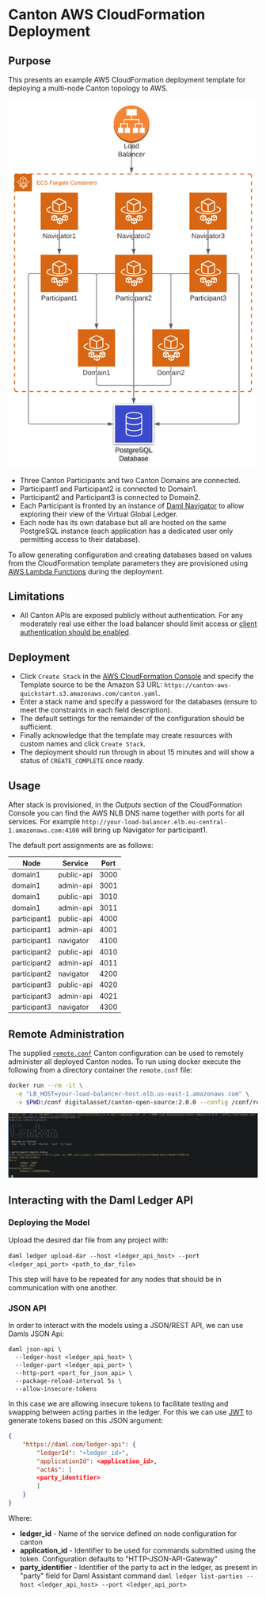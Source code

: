 # Canton AWS CloudFormation Deployment

## Purpose

This presents an example AWS CloudFormation deployment template for deploying a multi-node Canton topology to AWS.

[![Canton Deployment on AWS](images/canton-deployment-on-aws.svg)](https://lucid.app/lucidchart/6a3c1fb2-f58c-4d5d-bd0f-1b9153b60dd7/edit?beaconFlowId=4585C3F48181BDE0&page=0_0#)

 * Three Canton Participants and two Canton Domains are connected.
 * Participant1 and Participant2 is connected to Domain1.
 * Participant2 and Participant3 is connected to Domain2.
 * Each Participant is fronted by an instance of [Daml Navigator](https://docs.daml.com/tools/navigator/index.html) to allow exploring their view of the Virtual Global Ledger.
 * Each node has its own database but all are hosted on the same PostgreSQL instance (each application has a dedicated user only permitting access to their database).

To allow generating configuration and creating databases based on values from the CloudFormation template parameters they are provisioned using [AWS Lambda Functions](https://aws.amazon.com/lambda/) during the deployment.

## Limitations

 * All Canton APIs are exposed publicly without authentication.
   For any moderately real use either the load balancer should limit access or [client authentication should be enabled](https://www.canton.io/docs/stable/user-manual/usermanual/static_conf.html#api-configuration).


## Deployment

 * Click `Create Stack` in the [AWS CloudFormation Console](https://console.aws.amazon.com/cloudformation/home) and specify the Template source to be the Amazon S3 URL: `https://canton-aws-quickstart.s3.amazonaws.com/canton.yaml`.
 * Enter a stack name and specify a password for the databases (ensure to meet the constraints in each field description).
 * The default settings for the remainder of the configuration should be sufficient.
 * Finally acknowledge that the template may create resources with custom names and click `Create Stack`.
 * The deployment should run through in about 15 minutes and will show a status of `CREATE_COMPLETE` once ready.

## Usage

After stack is provisioned, in the _Outputs_ section of the CloudFormation Console you can find the AWS NLB DNS name together with ports for all services.
For example `http://your-load-balancer.elb.eu-central-1.amazonaws.com:4100` will bring up Navigator for participant1.

The default port assignments are as follows:

| Node | Service | Port |
|------|---------|------|
|domain1|public-api|3000|
|domain1|admin-api|3001|
|domain1|public-api|3010|
|domain1|admin-api|3011|
|participant1|public-api|4000|
|participant1|admin-api|4001|
|participant1|navigator|4100|
|participant2|public-api|4010|
|participant2|admin-api|4011|
|participant2|navigator|4200|
|participant3|public-api|4020|
|participant3|admin-api|4021|
|participant3|navigator|4300|


## Remote Administration

The supplied [`remote.conf`](./remote.conf) Canton configuration can be used to remotely administer all deployed Canton nodes.
To run using docker execute the following from a directory container the `remote.conf` file:

```sh
docker run --rm -it \
  -e "LB_HOST=your-load-balancer-host.elb.us-east-1.amazonaws.com" \
  -v $PWD:/conf digitalasset/canton-open-source:2.0.0 --config /conf/remote.conf
```

![Canton Remote Adminstration](images/canton-remote-administration.png)

## Interacting with the Daml Ledger API

### Deploying the Model

Upload the desired dar file from any project with:

`daml ledger upload-dar --host <ledger_api_host> --port <ledger_api_port> <path_to_dar_file>`

This step will have to be repeated for any nodes that should be in communication with one another.

### JSON API

In order to interact with the models using a JSON/REST API, we can use Damls JSON Api:

```
daml json-api \
  --ledger-host <ledger_api_host> \
  --ledger-port <ledger_api_port> \
  --http-port <port_for_json_api> \
  --package-reload-interval 5s \
  --allow-insecure-tokens
```

In this case we are allowing insecure tokens to facilitate testing and swapping between acting parties in the ledger. For this we can use [JWT](https://jwt.io/) to generate tokens based on this JSON argument:

```json
{
    "https://daml.com/ledger-api": {
        "ledgerId": "<ledger_id>",
        "applicationId": <application_id>,
        "actAs": [
        <party_identifier>
        ]
    }
}
```

Where:
-  __ledger_id__ - Name of the service defined on node configuration for canton
-  __application_id__ - Identifier to be used for commands submitted using the token. Configuration defaults to "HTTP-JSON-API-Gateway"
-  __party_identifier__ - Identifier of the party to act in the ledger, as present in "party" field for Daml Assistant command `daml ledger list-parties --host <ledger_api_host> --port <ledger_api_port>`